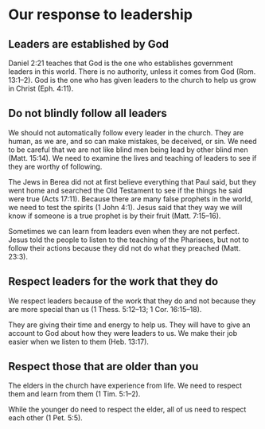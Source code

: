 # Our response to leadership

## Leaders are established by God

Daniel 2:21 teaches that God is the one who establishes government leaders in this world. There is no authority, unless it comes from God (Rom. 13:1–2). God is the one who has given leaders to the church to help us grow in Christ (Eph. 4:11).

## Do not blindly follow all leaders

We should not automatically follow every leader in the church. They are human, as we are, and so can make mistakes, be deceived, or sin. We need to be careful that we are not like blind men being lead by other blind men (Matt. 15:14). We need to examine the lives and teaching of leaders to see if they are worthy of following.

The Jews in Berea did not at first believe everything that Paul said, but they went home and searched the Old Testament to see if the things he said were true (Acts 17:11). Because there are many false prophets in the world, we need to test the spirits (1 John 4:1). Jesus said that they way we will know if someone is a true prophet is by their fruit (Matt. 7:15–16).

Sometimes we can learn from leaders even when they are not perfect. Jesus told the people to listen to the teaching of the Pharisees, but not to follow their actions because they did not do what they preached (Matt. 23:3).

## Respect leaders for the work that they do

We respect leaders because of the work that they do and not because they are more special than us (1 Thess. 5:12–13; 1 Cor. 16:15–18).

They are giving their time and energy to help us. They will have to give an account to God about how they were leaders to us. We make their job easier when we listen to them (Heb. 13:17).

## Respect those that are older than you

The elders in the church have experience from life. We need to respect them and learn from them (1 Tim. 5:1–2).

While the younger do need to respect the elder, all of us need to respect each other (1 Pet. 5:5).
